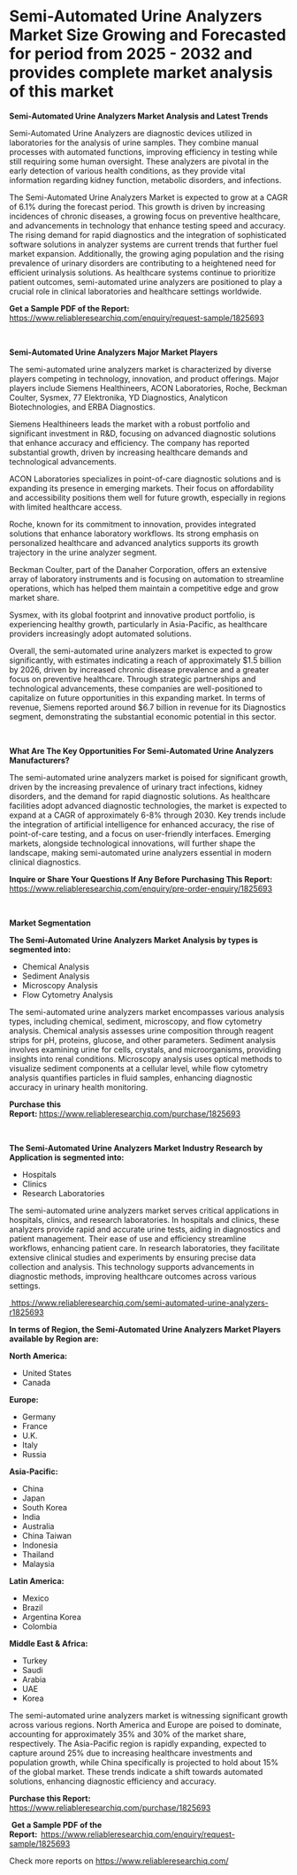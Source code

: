 <p><h1>Semi-Automated Urine Analyzers Market Size Growing and Forecasted for period from 2025 - 2032 and provides complete market analysis of this market</h1></p><p><strong>Semi-Automated Urine Analyzers Market Analysis and Latest Trends</strong></p>
<p><p>Semi-Automated Urine Analyzers are diagnostic devices utilized in laboratories for the analysis of urine samples. They combine manual processes with automated functions, improving efficiency in testing while still requiring some human oversight. These analyzers are pivotal in the early detection of various health conditions, as they provide vital information regarding kidney function, metabolic disorders, and infections.</p><p>The Semi-Automated Urine Analyzers Market is expected to grow at a CAGR of 6.1% during the forecast period. This growth is driven by increasing incidences of chronic diseases, a growing focus on preventive healthcare, and advancements in technology that enhance testing speed and accuracy. The rising demand for rapid diagnostics and the integration of sophisticated software solutions in analyzer systems are current trends that further fuel market expansion. Additionally, the growing aging population and the rising prevalence of urinary disorders are contributing to a heightened need for efficient urinalysis solutions. As healthcare systems continue to prioritize patient outcomes, semi-automated urine analyzers are positioned to play a crucial role in clinical laboratories and healthcare settings worldwide.</p></p>
<p><strong>Get a Sample PDF of the Report:&nbsp;</strong> <a href="https://www.reliableresearchiq.com/enquiry/request-sample/1825693?utm_campaign=3292&utm_medium=2&utm_source=Github&utm_content=ia&utm_term=05032025&utm_id=semi-automated-urine-analyzers">https://www.reliableresearchiq.com/enquiry/request-sample/1825693</a></p>
<p>&nbsp;</p>
<p><strong>Semi-Automated Urine Analyzers Major Market Players</strong></p>
<p><p>The semi-automated urine analyzers market is characterized by diverse players competing in technology, innovation, and product offerings. Major players include Siemens Healthineers, ACON Laboratories, Roche, Beckman Coulter, Sysmex, 77 Elektronika, YD Diagnostics, Analyticon Biotechnologies, and ERBA Diagnostics. </p><p>Siemens Healthineers leads the market with a robust portfolio and significant investment in R&D, focusing on advanced diagnostic solutions that enhance accuracy and efficiency. The company has reported substantial growth, driven by increasing healthcare demands and technological advancements. </p><p>ACON Laboratories specializes in point-of-care diagnostic solutions and is expanding its presence in emerging markets. Their focus on affordability and accessibility positions them well for future growth, especially in regions with limited healthcare access. </p><p>Roche, known for its commitment to innovation, provides integrated solutions that enhance laboratory workflows. Its strong emphasis on personalized healthcare and advanced analytics supports its growth trajectory in the urine analyzer segment.</p><p>Beckman Coulter, part of the Danaher Corporation, offers an extensive array of laboratory instruments and is focusing on automation to streamline operations, which has helped them maintain a competitive edge and grow market share.</p><p>Sysmex, with its global footprint and innovative product portfolio, is experiencing healthy growth, particularly in Asia-Pacific, as healthcare providers increasingly adopt automated solutions. </p><p>Overall, the semi-automated urine analyzers market is expected to grow significantly, with estimates indicating a reach of approximately $1.5 billion by 2026, driven by increased chronic disease prevalence and a greater focus on preventive healthcare. Through strategic partnerships and technological advancements, these companies are well-positioned to capitalize on future opportunities in this expanding market. In terms of revenue, Siemens reported around $6.7 billion in revenue for its Diagnostics segment, demonstrating the substantial economic potential in this sector.</p></p>
<p>&nbsp;</p>
<p><strong>What Are The Key Opportunities For Semi-Automated Urine Analyzers Manufacturers?</strong></p>
<p><p>The semi-automated urine analyzers market is poised for significant growth, driven by the increasing prevalence of urinary tract infections, kidney disorders, and the demand for rapid diagnostic solutions. As healthcare facilities adopt advanced diagnostic technologies, the market is expected to expand at a CAGR of approximately 6-8% through 2030. Key trends include the integration of artificial intelligence for enhanced accuracy, the rise of point-of-care testing, and a focus on user-friendly interfaces. Emerging markets, alongside technological innovations, will further shape the landscape, making semi-automated urine analyzers essential in modern clinical diagnostics.</p></p>
<p><strong>Inquire or Share Your Questions If Any Before Purchasing This Report:</strong> <a href="https://www.reliableresearchiq.com/enquiry/pre-order-enquiry/1825693?utm_campaign=3292&utm_medium=2&utm_source=Github&utm_content=ia&utm_term=05032025&utm_id=semi-automated-urine-analyzers">https://www.reliableresearchiq.com/enquiry/pre-order-enquiry/1825693</a></p>
<p>&nbsp;</p>
<p><strong>Market Segmentation</strong></p>
<p><strong>The Semi-Automated Urine Analyzers Market Analysis by types is segmented into:</strong></p>
<p><ul><li>Chemical Analysis</li><li>Sediment Analysis</li><li>Microscopy Analysis</li><li>Flow Cytometry Analysis</li></ul></p>
<p><p>The semi-automated urine analyzers market encompasses various analysis types, including chemical, sediment, microscopy, and flow cytometry analysis. Chemical analysis assesses urine composition through reagent strips for pH, proteins, glucose, and other parameters. Sediment analysis involves examining urine for cells, crystals, and microorganisms, providing insights into renal conditions. Microscopy analysis uses optical methods to visualize sediment components at a cellular level, while flow cytometry analysis quantifies particles in fluid samples, enhancing diagnostic accuracy in urinary health monitoring.</p></p>
<p><strong>Purchase this Report:&nbsp;</strong><a href="https://www.reliableresearchiq.com/purchase/1825693?utm_campaign=3292&utm_medium=2&utm_source=Github&utm_content=ia&utm_term=05032025&utm_id=semi-automated-urine-analyzers">https://www.reliableresearchiq.com/purchase/1825693</a></p>
<p>&nbsp;</p>
<p><strong>The Semi-Automated Urine Analyzers Market Industry Research by Application is segmented into:</strong></p>
<p><ul><li>Hospitals</li><li>Clinics</li><li>Research Laboratories</li></ul></p>
<p><p>The semi-automated urine analyzers market serves critical applications in hospitals, clinics, and research laboratories. In hospitals and clinics, these analyzers provide rapid and accurate urine tests, aiding in diagnostics and patient management. Their ease of use and efficiency streamline workflows, enhancing patient care. In research laboratories, they facilitate extensive clinical studies and experiments by ensuring precise data collection and analysis. This technology supports advancements in diagnostic methods, improving healthcare outcomes across various settings.</p></p>
<p><a href="https://www.reliableresearchiq.com/semi-automated-urine-analyzers-r1825693?utm_campaign=3292&utm_medium=2&utm_source=Github&utm_content=ia&utm_term=05032025&utm_id=semi-automated-urine-analyzers">&nbsp;https://www.reliableresearchiq.com/semi-automated-urine-analyzers-r1825693</a></p>
<p><strong>In terms of Region, the Semi-Automated Urine Analyzers Market Players available by Region are:</strong></p>
<p>
    <p> <strong> North America: </strong>
        <ul>
            <li>United States</li>
            <li>Canada</li>
        </ul>
        </p> 
    <p> <strong> Europe: </strong>
        <ul>
            <li>Germany</li>
            <li>France</li>
            <li>U.K.</li>
            <li>Italy</li>
            <li>Russia</li>
        </ul>
        </p> 
    <p> <strong> Asia-Pacific: </strong>
        <ul>
            <li>China</li>
            <li>Japan</li>
            <li>South Korea</li>
            <li>India</li>
            <li>Australia</li>
            <li>China Taiwan</li>
            <li>Indonesia</li>
            <li>Thailand</li>
            <li>Malaysia</li>
        </ul>
        </p> 
    <p> <strong> Latin America: </strong>
        <ul>
            <li>Mexico</li>
            <li>Brazil</li>
            <li>Argentina Korea</li>
            <li>Colombia</li>
        </ul>
        </p> 
    <p> <strong> Middle East & Africa: </strong>
        <ul>
            <li>Turkey</li>
            <li>Saudi</li>
            <li>Arabia</li>
            <li>UAE</li>
            <li>Korea</li>
        </ul>
    </p>
    </p>
<p><p>The semi-automated urine analyzers market is witnessing significant growth across various regions. North America and Europe are poised to dominate, accounting for approximately 35% and 30% of the market share, respectively. The Asia-Pacific region is rapidly expanding, expected to capture around 25% due to increasing healthcare investments and population growth, while China specifically is projected to hold about 15% of the global market. These trends indicate a shift towards automated solutions, enhancing diagnostic efficiency and accuracy.</p></p>
<p><strong>Purchase this Report: </strong><a href="https://www.reliableresearchiq.com/purchase/1825693?utm_campaign=3292&utm_medium=2&utm_source=Github&utm_content=ia&utm_term=05032025&utm_id=semi-automated-urine-analyzers">https://www.reliableresearchiq.com/purchase/1825693</a></p>
<p>&nbsp;<strong>Get a Sample PDF of the Report:&nbsp;&nbsp;</strong><a href="https://www.reliableresearchiq.com/enquiry/request-sample/1825693?utm_campaign=3292&utm_medium=2&utm_source=Github&utm_content=ia&utm_term=05032025&utm_id=semi-automated-urine-analyzers">https://www.reliableresearchiq.com/enquiry/request-sample/1825693</a></p>
<p><strong></strong></p>
<p>Check more reports on <a href="https://www.reliableresearchiq.com/?utm_campaign=3292&utm_medium=2&utm_source=Github&utm_content=ia&utm_term=05032025&utm_id=semi-automated-urine-analyzers">https://www.reliableresearchiq.com/</a></p>